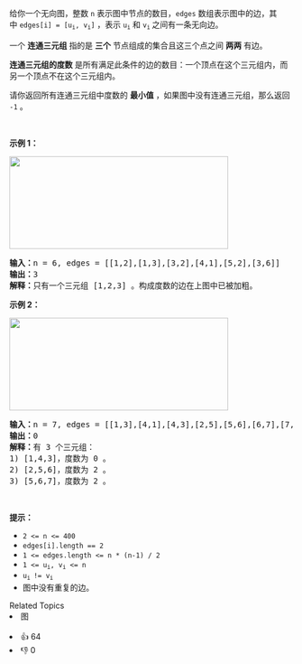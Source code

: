 <p>给你一个无向图，整数 <code>n</code>&nbsp;表示图中节点的数目，<code>edges</code>&nbsp;数组表示图中的边，其中&nbsp;<code>edges[i] = [u<sub>i</sub>, v<sub>i</sub>]</code>&nbsp;，表示&nbsp;<code>u<sub>i</sub></code> 和&nbsp;<code>v<sub>i</sub></code><sub>&nbsp;</sub>之间有一条无向边。</p>

<p>一个 <strong>连通三元组</strong>&nbsp;指的是 <strong>三个</strong>&nbsp;节点组成的集合且这三个点之间 <strong>两两</strong>&nbsp;有边。</p>

<p><strong>连通三元组的度数</strong>&nbsp;是所有满足此条件的边的数目：一个顶点在这个三元组内，而另一个顶点不在这个三元组内。</p>

<p>请你返回所有连通三元组中度数的 <strong>最小值</strong>&nbsp;，如果图中没有连通三元组，那么返回 <code>-1</code>&nbsp;。</p>

<p>&nbsp;</p>

<p><strong>示例 1：</strong></p> 
<img alt="" src="https://assets.leetcode-cn.com/aliyun-lc-upload/uploads/2021/02/14/trios1.png" style="width: 388px; height: 164px;" /> 
<pre>
<b>输入：</b>n = 6, edges = [[1,2],[1,3],[3,2],[4,1],[5,2],[3,6]]
<b>输出：</b>3
<b>解释：</b>只有一个三元组 [1,2,3] 。构成度数的边在上图中已被加粗。
</pre>

<p><strong>示例 2：</strong></p> 
<img alt="" src="https://assets.leetcode-cn.com/aliyun-lc-upload/uploads/2021/02/14/trios2.png" style="width: 388px; height: 164px;" /> 
<pre>
<b>输入：</b>n = 7, edges = [[1,3],[4,1],[4,3],[2,5],[5,6],[6,7],[7,5],[2,6]]
<b>输出：</b>0
<b>解释：</b>有 3 个三元组：
1) [1,4,3]，度数为 0 。
2) [2,5,6]，度数为 2 。
3) [5,6,7]，度数为 2 。
</pre>

<p>&nbsp;</p>

<p><strong>提示：</strong></p>

<ul> 
 <li><code>2 &lt;= n &lt;= 400</code></li> 
 <li><code>edges[i].length == 2</code></li> 
 <li><code>1 &lt;= edges.length &lt;= n * (n-1) / 2</code></li> 
 <li><code>1 &lt;= u<sub>i</sub>, v<sub>i</sub> &lt;= n</code></li> 
 <li><code>u<sub>i </sub>!= v<sub>i</sub></code></li> 
 <li>图中没有重复的边。</li> 
</ul>

<div><div>Related Topics</div><div><li>图</li></div></div><br><div><li>👍 64</li><li>👎 0</li></div>